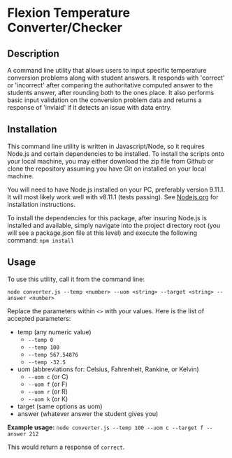 # Flexion Temperature Converter/Checker

## Description
A command line utility that allows users to input specific temperature conversion problems along with student answers. It responds with 'correct' or 'incorrect' after comparing the authoritative computed answer to the students answer, after rounding both to the ones place. It also performs basic input validation on the conversion problem data and returns a response of 'invlaid' if it detects an issue with data entry.

## Installation
This command line utility is written in Javascript/Node, so it requires Node.js and certain dependencies to be installed. To install the scripts onto your local machine, you may either download the zip file from Github or clone the repository assuming you have Git on installed on your local machine. 

You will need to have Node.js installed on your PC, preferably version 9.11.1. It will most likely work well with v8.11.1 (tests passing). See [Nodejs.org](https://nodejs.org/) for installation instructions.

To install the dependencies for this package, after insuring Node.js is installed and available, simply navigate into the project directory root (you will see a package.json file at this level) and execute the following command:
`npm install`

## Usage
To use this utility, call it from the command line:

`node converter.js --temp <number> --uom <string> --target <string> --answer <number>`

Replace the parameters within `<>` with your values. Here is the list of accepted parameters:

- temp (any numeric value)
  - `--temp 0`
  - `--temp 100`
  - `--temp 567.54876`
  - `--temp -32.5`
- uom (abbreviations for: Celsius, Fahrenheit, Rankine, or Kelvin)
  - `--uom c` (or C)
  - `--uom f` (or F)
  - `--uom r` (or R)
  - `--uom k` (or K)
- target (same options as uom)
- answer (whatever answer the student gives you)

**Example usage:**
`node converter.js --temp 100 --uom c --target f --answer 212`

This would return a response of `correct`.
